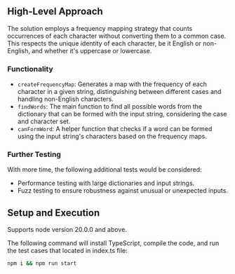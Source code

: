 ## High-Level Approach

The solution employs a frequency mapping strategy that counts occurrences of each character without converting them to a common case. This respects the unique identity of each character, be it English or non-English, and whether it's uppercase or lowercase.

### Functionality

- `createFrequencyMap`: Generates a map with the frequency of each character in a given string, distinguishing between different cases and handling non-English characters.
- `findWords`: The main function to find all possible words from the dictionary that can be formed with the input string, considering the case and character set.
- `canFormWord`: A helper function that checks if a word can be formed using the input string's characters based on the frequency maps.

### Further Testing

With more time, the following additional tests would be considered:

- Performance testing with large dictionaries and input strings.
- Fuzz testing to ensure robustness against unusual or unexpected inputs.

## Setup and Execution
Supports node version 20.0.0 and above.

The following command will install TypeScript, compile the code, and run the test cases that located in index.ts file:

```sh
npm i && npm run start
